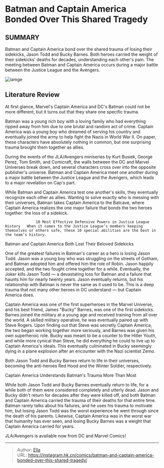 # Batman and Captain America Bonded Over This Shared Tragedy


## SUMMARY 



  Batman and Captain America bond over the shared trauma of losing their sidekicks, Jason Todd and Bucky Barnes.   Both heroes carried the weight of their sidekicks&#39; deaths for decades, understanding each other&#39;s pain.   The meeting between Batman and Captain America occurs during a major battle between the Justice League and the Avengers.  

![iamge](https://static1.srcdn.com/wordpress/wp-content/uploads/2021/03/Batman-Captain-America-Featured-Image.jpg)

## Literature Review

At first glance, Marvel&#39;s Captain America and DC&#39;s Batman could not be more different, but it turns out that they share one specific trauma.




Batman was a young rich boy with a loving family who had everything ripped away from him due to one brutal and random act of crime. Captain America was a young boy who dreamed of serving his country and eventually joined the army to help fight the Nazis in World War II. On paper, these characters have absolutely nothing in common, but one surprising trauma brought them together as allies.




During the events of the JLA/Avengers miniseries by Kurt Busiek, George Perez, Tom Smith, and Comicraft, the walls between the DC and Marvel Universes break down, and several characters cross over into the opposite publisher&#39;s universe. Batman and Captain America meet one another during a major battle between the Justice League and the Avengers, which leads to a major revelation on Cap&#39;s part.

          

While Batman and Captain America test one another&#39;s skills, they eventually recognize each other as allies. Wanting to solve exactly who is messing with their universes, Batman takes Captain America to the Batcave, where Captain America realizes the one major failure that bonds the two heroes together: the loss of a sidekick.

                  10 Most Effective Defensive Powers in Justice League History   When it comes to the Justice League’s members keeping themselves or others safe, these 10 special abilities are the best in the team’s history.   





 Batman and Captain America Both Lost Their Beloved Sidekicks 
          

One of the greatest failures in Batman&#39;s career as a hero is losing Jason Todd. Jason was a young boy who was struggling on the streets of Gotham, and Batman adopted him and offered him the role of Robin. Jason happily accepted, and the two fought crime together for a while. Eventually, the Joker kills Jason Todd — a devastating loss for Batman and a failure that haunts him for nearly twenty years. Jason eventually returns, but his relationship with Batman is never the same as it used to be. This is a deep trauma that not many other heroes in DC understand — but Captain America does.

Captain America was one of the first superheroes in the Marvel Universe, and his best friend, James &#34;Bucky&#34; Barnes, was one of the first sidekicks. Barnes joined the military at a young age and received training from all over the world. A skilled military operative, he was eventually paired up with Steve Rogers. Upon finding out that Steve was secretly Captain America, the two began working together more seriously, and Barnes was given his own superheroic role. Bucky was meant to be a counter to the Hitler Youth, and while more cynical than Steve, he did everything he could to live up to Captain America&#39;s ideals. This eventually culminated in Bucky seemingly dying in a plane explosion after an encounter with the Nazi scientist Zemo.






Both Jason Todd and Bucky Barnes return to life in their universes, becoming the anti-heroes Red Hood and the Winter Soldier, respectively.






 Captain America Understands Batman&#39;s Trauma More Than Most 
          

While both Jason Todd and Bucky Barnes eventually return to life, for a while both of them were considered completely and utterly dead. Jason and Bucky didn&#39;t return for decades after they were killed off, and both Batman and Captain America carried the trauma of their deaths for that entire time. Batman rarely talks about his failures, and he uses his trauma to motivate him, but losing Jason Todd was the worst experience he went through since the death of his parents. Likewise, Captain America was in the worst war that humanity has ever seen, and losing Bucky Barnes was a weight that Captain America carried for years.




JLA/Avengers is available now from DC and Marvel Comics!



---

> Author: [Ella](https://instagram.hk.cn/)  
> URL: https://instagram.hk.cn/comics/batman-and-captain-america-bonded-over-this-shared-tragedy/  

